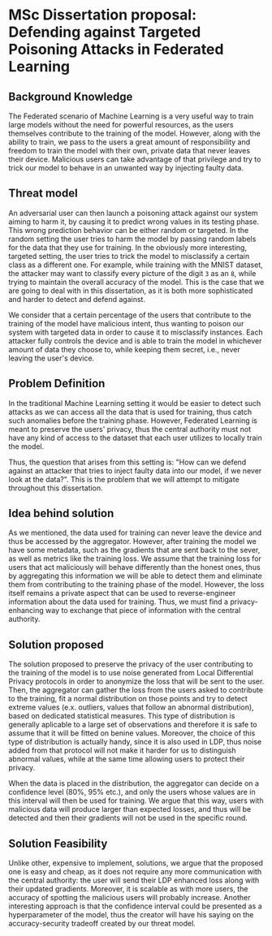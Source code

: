 # MSc Dissertation proposal: Defending against Targeted Poisoning Attacks in Federated Learning 
 
<!-- Author: Nikolaos Galanis (nikolaos.galanis.22@ucl.ac.uk)

Supervisor: Emiliano de Cristofaro (e.decristofaro@ucl.ac.uk) -->

## Background Knowledge 

The Federated scenario of Machine Learning is a very useful way to train large models without the need for powerful resources, as the users themselves contribute to the training of the model. However, along with the ability to train, we pass to the users a great amount of responsibility and freedom to train the model with their own, private data that never leaves their device. Malicious users can take advantage of that privilege and try to trick our model to behave in an unwanted way by injecting faulty data. 

## Threat model 

 An adversarial user can then launch a poisoning attack against our system aiming to harm it, by causing it to predict wrong values in its testing phase. This wrong prediction behavior can be either random or targeted. In the random setting the user tries to harm the model by passing random labels for the data that they use for training. In the obviously more interesting, targeted setting, the user tries to trick the model to misclassify a certain class as a different one. For example, while training with the MNIST dataset, the attacker may want to classify every picture of the digit `3` as an `8`, while trying to maintain the overall accuracy of the model. This is the case that we are going to deal with in this dissertation, as it is both more sophisticated and harder to detect and defend against.  

We consider that a certain percentage of the users that contribute to the training of the model have malicious intent, thus wanting to poison our system with targeted data in order to cause it to misclassify instances. Each attacker fully controls the device and is able to train the model in whichever amount of data they choose to, while keeping them secret, i.e., never leaving the user's device. 

## Problem Definition 

In the traditional Machine Learning setting it would be easier to detect such attacks as we can access all the data that is used for training, thus catch such anomalies before the training phase. However, Federated Learning is meant to preserve the users' privacy, thus the central authority must not have any kind of access to the dataset that each user utilizes to locally train the model.  

Thus, the question that arises from this setting is: "How can we defend against an attacker that tries to inject faulty data into our model, if we never look at the data?". This is the problem that we will attempt to mitigate throughout this dissertation. 

## Idea behind solution 

As we mentioned, the data used for training can never leave the device and thus be accessed by the aggregator. However, after training the model we have some metadata, such as the gradients that are sent back to the sever, as well as metrics like the training loss. We assume that the training loss for users that act maliciously will behave differently than the honest ones, thus by aggregating this information we will be able to detect them and eliminate them from contributing to the training phase of the model. However, the loss itself remains a private aspect that can be used to reverse-engineer information about the data used for training. Thus, we must find a privacy-enhancing way to exchange that piece of information with the central authority.  

## Solution proposed 


The solution proposed to preserve the privacy of the user contributing to the training of the model is to use noise generated from Local Differential Privacy protocols in order to anonymize the loss that will be sent to the user. Then, the aggregator can gather the loss from the users asked to contribute to the training, fit a normal distribution on those points and try to detect extreme values (e.x. outliers, values that follow an abnormal distribution), based on dedicated statistical measures. This type of distribution is generally aplicable to a large set of observations and therefore it is safe to assume that it will be fitted on benine values. Moreover, the choice of this type of distribution is actually handy, since it is also used in LDP, thus noise added from that protocol will not make it harder for us to distinguish abnormal values, while at the same time allowing users to protect their privacy.   

When the data is placed in the distribution, the aggregator can decide on a confidence level (80%, 95% etc.), and only the users whose values are in this interval will then be used for training. We argue that this way, users with malicious data will produce larger than expected losses, and thus will be detected and then their gradients will not be used in the specific round.  


## Solution Feasibility  

Unlike other, expensive to implement, solutions, we argue that the proposed one is easy and cheap, as it does not require any more communication with the central authority: the user will send their LDP enhanced loss along with their updated gradients. Moreover, it is scalable as with more users, the accuracy of spotting the malicious users will probably increase. Another interesting approach is that the confidence interval could be presented as a hyperparameter of the model, thus the creator will have his saying on the accuracy-security tradeoff created by our threat model. 
